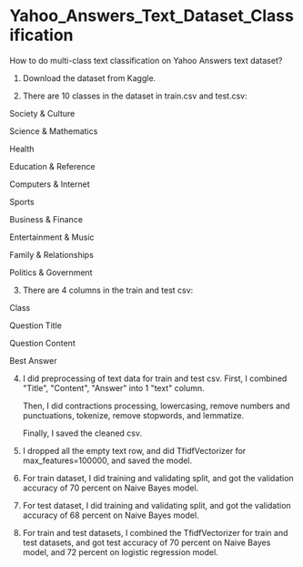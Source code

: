 # Yahoo_Answers_Text_Dataset_Classification

How to do multi-class text classification on Yahoo Answers text dataset?

1. Download the dataset from Kaggle.

2. There are 10 classes in the dataset in train.csv and test.csv:

Society & Culture

Science & Mathematics

Health

Education & Reference

Computers & Internet

Sports

Business & Finance

Entertainment & Music

Family & Relationships

Politics & Government

3. There are 4 columns in the train and test csv:

Class

Question Title

Question Content

Best Answer

4. I did preprocessing of text data for train and test csv. First, I combined "Title", "Content", "Answer" into 1 "text" column.

   Then, I did contractions processing, lowercasing, remove numbers and punctuations, tokenize, remove stopwords, and lemmatize.

   Finally, I saved the cleaned csv.

5. I dropped all the empty text row, and did TfidfVectorizer for max_features=100000, and saved the model.

6. For train dataset, I did training and validating split, and got the validation accuracy of 70 percent on Naive Bayes model.

7. For test dataset, I did training and validating split, and got the validation accuracy of 68 percent on Naive Bayes model.

8. For train and test datasets, I combined the TfidfVectorizer for train and test datasets, and got test accuracy of 70 percent on Naive Bayes model, and 72 percent on logistic regression model.
